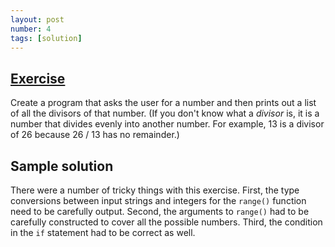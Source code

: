 ```yaml
---
layout: post
number: 4
tags: [solution]
---
```


## [Exercise](http://practicepython.blogspot.com/2014/01/exercise-4-divisors.html)

Create a program that asks the user for a number and then prints out a list of all the divisors of that number. (If you don't know what a _divisor_ is, it is a number that divides evenly into another number. For example, 13 is a divisor of 26 because 26 / 13 has no remainder.)

## Sample solution

<script src="https://gist.github.com/jeffhunt/9269773.js"></script>

There were a number of tricky things with this exercise. First, the type conversions between input strings and integers for the `range()` function need to be carefully output. Second, the arguments to `range()` had to be carefully constructed to cover all the possible numbers. Third, the condition in the `if` statement had to be correct as well. 